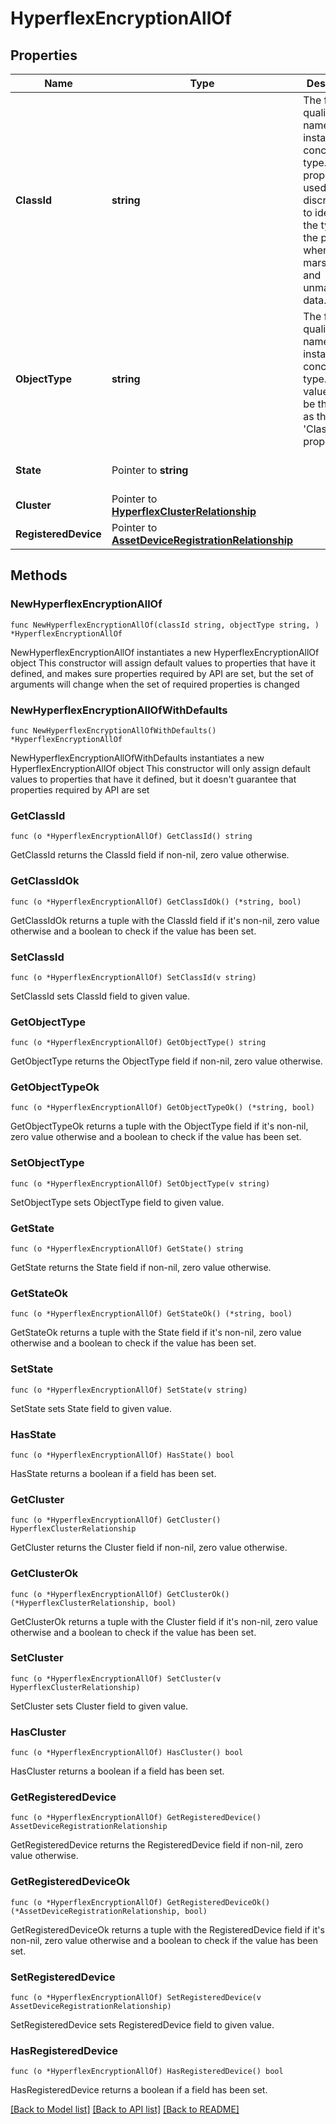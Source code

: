 # HyperflexEncryptionAllOf

## Properties

Name | Type | Description | Notes
------------ | ------------- | ------------- | -------------
**ClassId** | **string** | The fully-qualified name of the instantiated, concrete type. This property is used as a discriminator to identify the type of the payload when marshaling and unmarshaling data. | [default to "hyperflex.Encryption"]
**ObjectType** | **string** | The fully-qualified name of the instantiated, concrete type. The value should be the same as the &#39;ClassId&#39; property. | [default to "hyperflex.Encryption"]
**State** | Pointer to **string** |  | [optional] [readonly] [default to "UNKNOWN"]
**Cluster** | Pointer to [**HyperflexClusterRelationship**](hyperflex.Cluster.Relationship.md) |  | [optional] 
**RegisteredDevice** | Pointer to [**AssetDeviceRegistrationRelationship**](asset.DeviceRegistration.Relationship.md) |  | [optional] 

## Methods

### NewHyperflexEncryptionAllOf

`func NewHyperflexEncryptionAllOf(classId string, objectType string, ) *HyperflexEncryptionAllOf`

NewHyperflexEncryptionAllOf instantiates a new HyperflexEncryptionAllOf object
This constructor will assign default values to properties that have it defined,
and makes sure properties required by API are set, but the set of arguments
will change when the set of required properties is changed

### NewHyperflexEncryptionAllOfWithDefaults

`func NewHyperflexEncryptionAllOfWithDefaults() *HyperflexEncryptionAllOf`

NewHyperflexEncryptionAllOfWithDefaults instantiates a new HyperflexEncryptionAllOf object
This constructor will only assign default values to properties that have it defined,
but it doesn't guarantee that properties required by API are set

### GetClassId

`func (o *HyperflexEncryptionAllOf) GetClassId() string`

GetClassId returns the ClassId field if non-nil, zero value otherwise.

### GetClassIdOk

`func (o *HyperflexEncryptionAllOf) GetClassIdOk() (*string, bool)`

GetClassIdOk returns a tuple with the ClassId field if it's non-nil, zero value otherwise
and a boolean to check if the value has been set.

### SetClassId

`func (o *HyperflexEncryptionAllOf) SetClassId(v string)`

SetClassId sets ClassId field to given value.


### GetObjectType

`func (o *HyperflexEncryptionAllOf) GetObjectType() string`

GetObjectType returns the ObjectType field if non-nil, zero value otherwise.

### GetObjectTypeOk

`func (o *HyperflexEncryptionAllOf) GetObjectTypeOk() (*string, bool)`

GetObjectTypeOk returns a tuple with the ObjectType field if it's non-nil, zero value otherwise
and a boolean to check if the value has been set.

### SetObjectType

`func (o *HyperflexEncryptionAllOf) SetObjectType(v string)`

SetObjectType sets ObjectType field to given value.


### GetState

`func (o *HyperflexEncryptionAllOf) GetState() string`

GetState returns the State field if non-nil, zero value otherwise.

### GetStateOk

`func (o *HyperflexEncryptionAllOf) GetStateOk() (*string, bool)`

GetStateOk returns a tuple with the State field if it's non-nil, zero value otherwise
and a boolean to check if the value has been set.

### SetState

`func (o *HyperflexEncryptionAllOf) SetState(v string)`

SetState sets State field to given value.

### HasState

`func (o *HyperflexEncryptionAllOf) HasState() bool`

HasState returns a boolean if a field has been set.

### GetCluster

`func (o *HyperflexEncryptionAllOf) GetCluster() HyperflexClusterRelationship`

GetCluster returns the Cluster field if non-nil, zero value otherwise.

### GetClusterOk

`func (o *HyperflexEncryptionAllOf) GetClusterOk() (*HyperflexClusterRelationship, bool)`

GetClusterOk returns a tuple with the Cluster field if it's non-nil, zero value otherwise
and a boolean to check if the value has been set.

### SetCluster

`func (o *HyperflexEncryptionAllOf) SetCluster(v HyperflexClusterRelationship)`

SetCluster sets Cluster field to given value.

### HasCluster

`func (o *HyperflexEncryptionAllOf) HasCluster() bool`

HasCluster returns a boolean if a field has been set.

### GetRegisteredDevice

`func (o *HyperflexEncryptionAllOf) GetRegisteredDevice() AssetDeviceRegistrationRelationship`

GetRegisteredDevice returns the RegisteredDevice field if non-nil, zero value otherwise.

### GetRegisteredDeviceOk

`func (o *HyperflexEncryptionAllOf) GetRegisteredDeviceOk() (*AssetDeviceRegistrationRelationship, bool)`

GetRegisteredDeviceOk returns a tuple with the RegisteredDevice field if it's non-nil, zero value otherwise
and a boolean to check if the value has been set.

### SetRegisteredDevice

`func (o *HyperflexEncryptionAllOf) SetRegisteredDevice(v AssetDeviceRegistrationRelationship)`

SetRegisteredDevice sets RegisteredDevice field to given value.

### HasRegisteredDevice

`func (o *HyperflexEncryptionAllOf) HasRegisteredDevice() bool`

HasRegisteredDevice returns a boolean if a field has been set.


[[Back to Model list]](../README.md#documentation-for-models) [[Back to API list]](../README.md#documentation-for-api-endpoints) [[Back to README]](../README.md)


